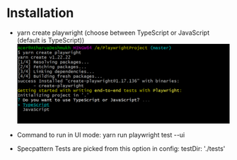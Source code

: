 # Installation

- yarn create playwright (choose between TypeScript or JavaScript (default is TypeScript))
![screenshot](imagesForReadme/Install-1.png)

- Command to run in UI mode:
  yarn run playwright test --ui

- Specpattern
  Tests are picked from this option in config: testDir: './tests'
